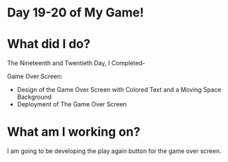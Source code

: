 # Day 19-20 of My Game!

# What did I do?

The Nineteenth and Twentieth Day, I Completed-

Game Over Screen:

* Design of the Game Over Screen with Colored Text and a Moving Space Background
* Deployment of The Game Over Screen 

# What am I working on? 

I am going to be developing the play again button for the game over screen. 
